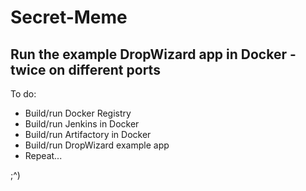 Secret-Meme
===========

Run the example DropWizard app in Docker - twice on different ports
-------------------------------------------------------------------

To do:
* Build/run Docker Registry
* Build/run Jenkins in Docker
* Build/run Artifactory in Docker
* Build/run DropWizard example app
* Repeat...

;^)